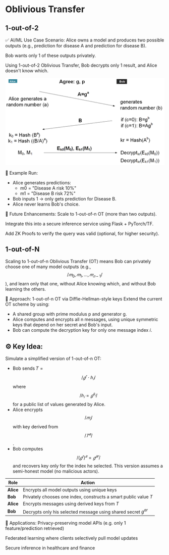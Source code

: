 # Oblivious Transfer 

## 1-out-of-2

✅ AI/ML Use Case Scenario:
Alice owns a model and produces two possible outputs (e.g., prediction for disease A and prediction for disease B).

Bob wants only 1 of these outputs privately.

Using 1-out-of-2 Oblivious Transfer, Bob decrypts only 1 result, and Alice doesn't know which.

![ot_1_of_2](ot_1_of_2.png)

🧪 Example Run:
- Alice generates predictions:
	- m0 = "Disease A risk 10%"
	- m1 = "Disease B risk 72%"
- Bob inputs 1 → only gets prediction for Disease B.
- Alice never learns Bob's choice.

🧠 Future Enhancements:
Scale to 1-out-of-n OT (more than two outputs).

Integrate this into a secure inference service using Flask + PyTorch/TF.

Add ZK Proofs to verify the query was valid (optional, for higher security).

## 1-out-of-N

Scaling to 1-out-of-n Oblivious Transfer (OT) means Bob can privately choose one of many model outputs (e.g., $$/ 𝑚_0 , 𝑚_1 , … , 𝑚_{𝑛 − 1}​ /$$ ), and learn only that one, without Alice knowing which, and without Bob learning the others.

🔐 Approach: 1-out-of-n OT via Diffie-Hellman-style keys
Extend the current OT scheme by using:
- A shared group with prime modulus p and generator g.
- Alice computes and encrypts all n messages, using unique symmetric keys that depend on her secret and Bob's input.
- Bob can compute the decryption key for only one message index 𝑖.

## ⚙️ Key Idea: 
Simulate a simplified version of 1-out-of-n OT: 
- Bob sends 𝑇 = $$/ 𝑔^𝑟 ⋅ ℎ_𝑖 /$$ ​ where $$/ ℎ_𝑖 = 𝑔^{𝑘_𝑖} /$$ ​ for a public list of values generated by Alice. 
- Alice encrypts $$/  𝑚_𝑖 ​ /$$ with key derived from $$/ 𝑇^𝑎 /$$. 
- Bob computes $$/ ( 𝑔^𝑟 ) ^𝑎 = 𝑔 ^{𝑎𝑟} /$$  and recovers key only for the index he selected. This version assumes a semi-honest model (no malicious actors).

| Role      | Action                                                           |
| --------- | ---------------------------------------------------------------- |
| **Alice** | Encrypts all model outputs using unique keys                     |
| **Bob**   | Privately chooses one index, constructs a smart public value $T$ |
| **Alice** | Encrypts messages using derived keys from $T$                    |
| **Bob**   | Decrypts only his selected message using shared secret $g^{ar}$  |

🧪 Applications:
Privacy-preserving model APIs (e.g. only 1 feature/prediction retrieved)

Federated learning where clients selectively pull model updates

Secure inference in healthcare and finance


